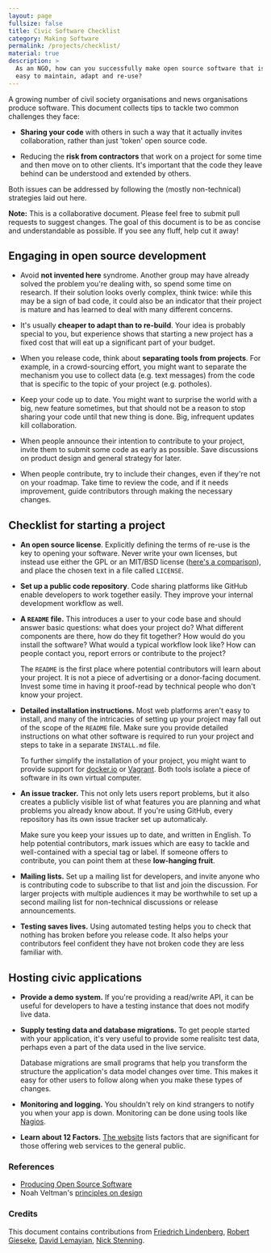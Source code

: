 ```yaml
---
layout: page
fullsize: false
title: Civic Software Checklist
category: Making Software
permalink: /projects/checklist/
material: true
description: >
  As an NGO, how can you successfully make open source software that is
  easy to maintain, adapt and re-use? 
---
```


A growing number of civil society organisations and news organisations
produce software. This document collects tips to tackle two common
challenges they face:

* **Sharing your code** with others in such a way that it actually invites
  collaboration, rather than just 'token' open source code.

* Reducing the **risk from contractors** that work on a project for some
  time and then move on to other clients. It's important that the code
  they leave behind can be understood and extended by others. 

Both issues can be addressed by following the (mostly non-technical)
strategies laid out here.

**Note:** This is a collaborative document. Please feel free to submit
pull requests to suggest changes. The goal of this document is to be as
concise and understandable as possible. If you see any fluff, help cut it
away!


## Engaging in open source development

* Avoid **not invented here** syndrome. Another group may have already
  solved the problem you're dealing with, so spend some time on
  research. If their solution looks overly complex, think twice: while
  this may be a sign of bad code, it could also be an indicator that
  their project is mature and has learned to deal with many different
  concerns. 
 
* It's usually **cheaper to adapt than to re-build**. Your idea is probably
  special to you, but experience shows that starting a new project has a 
  fixed cost that will eat up a significant part of your budget.

* When you release code, think about **separating tools from projects**.
  For example, in a crowd-sourcing effort, you might want to separate
  the mechanism you use to collect data (e.g. text messages) from the
  code that is specific to the topic of your project (e.g. potholes).

* Keep your code up to date. You might want to surprise the world with
  a big, new feature sometimes, but that should not be a reason to stop
  sharing your code until that new thing is done. Big, infrequent
  updates kill collaboration.

* When people announce their intention to contribute to your project,
  invite them to submit some code as early as possible. Save discussions
  on product design and general strategy for later.

* When people contribute, try to include their changes, even if they're
  not on your roadmap. Take time to review the code, and if it needs
  improvement, guide contributors through making the necessary changes.


## Checklist for starting a project

* **An open source license**. Explicitly defining the terms of re-use is
  the key to opening your software. Never write your own licenses, but
  instead use either the GPL or an MIT/BSD license ([here's a comparison](http://choosealicense.com)), and place the chosen text in a 
  file called ``LICENSE``.
 
* **Set up a public code repository**. Code sharing platforms like
  GitHub enable developers to work together easily. They improve your
  internal development workflow as well.
 
* **A ``README`` file.** This introduces a user to your code base and should
  answer basic questions: what does your project do? What different
  components are there, how do they fit together? How would do you
  install the software? What would a typical workflow look like? How
  can people contact you, report errors or contribute to the project?
  
  The ``README`` is the first place where potential contributors will 
  learn about your project. It is not a piece of advertising or a 
  donor-facing document. Invest some time in having it proof-read
  by technical people who don't know your project.

* **Detailed installation instructions.** Most web platforms aren't easy
  to install, and many of the intricacies of setting up your project may
  fall out of the scope of the ``README`` file. Make sure you provide 
  detailed instructions on what other software is required to run your
  project and steps to take in a separate ``INSTALL.md`` file.
  
  To further simplify the installation of your project, you might want
  to provide support for [docker.io](http://docs.docker.io/reference/builder/)
  or [Vagrant](http://www.vagrantup.com/). Both tools isolate a piece of
  software in its own virtual computer.
  
* **An issue tracker.** This not only lets users report problems, but
  it also creates a publicly visible list of what features you are 
  planning and what problems you already know about. If you're using
  GitHub, every repository has its own issue tracker set up automaticaly.
  
  Make sure you keep your issues up to date, and written in English. To
  help potential contributors, mark issues which are easy to tackle and
  well-contained with a special tag or label. If someone offers to
  contribute, you can point them at these **low-hanging fruit**.

* **Mailing lists.** Set up a mailing list for developers, and invite 
  anyone who is contributing code to subscribe to that list and join the
  discussion. For larger projects with multiple audiences it may be
  worthwhile to set up a second mailing list for non-technical
  discussions or release announcements.
  
* **Testing saves lives.** Using automated testing helps you to check 
  that nothing has broken before you release code. It also helps 
  your contributors feel confident they have not broken code they are
  less familiar with.


## Hosting civic applications

* **Provide a demo system.** If you're providing a read/write API, it 
  can be useful for developers to have a testing instance that does not
  modify live data.

* **Supply testing data and database migrations.** To get people started
  with your application, it's very useful to provide some realisitc test
  data, perhaps even a part of the data used in the live service.
  
  Database migrations are small programs that help you transform the
  structure the application's data model changes over time. This makes
  it easy for other users to follow along when you make these types of
  changes.

* **Monitoring and logging.** You shouldn't rely on kind strangers to
  notify you when your app is down. Monitoring can be done using tools like [Nagios](http://www.nagios.org/). 

* **Learn about 12 Factors.** [The website](http://12factor.net/) lists
  factors that are significant for those offering web services to the 
  general public.

### References

* [Producing Open Source Software](http://producingoss.com/en/index.html)
* Noah Veltman's [principles on design](https://github.com/veltman/principles)

### Credits

This document contains contributions from [Friedrich Lindenberg](http://pudo.org), [Robert Gieseke](https://github.com/rgieseke), [David Lemayian](http://www.davidlemayian.com/), [Nick Stenning](https://whiteink.com/).
